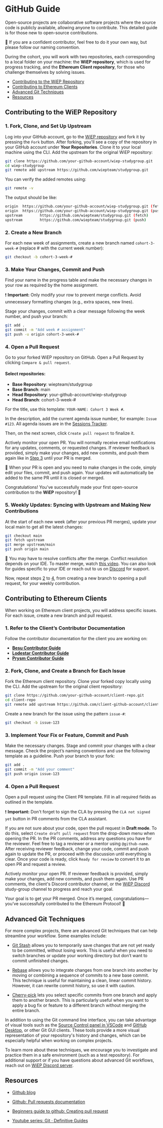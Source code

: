 # GitHub Guide

Open-source projects are collaborative software projects where the source code is publicly available, allowing anyone to contribute. This detailed guide is for those new to open-source contributions.

&#x1F4CC; If you are a confident contributor, feel free to do it your own way, but please follow our naming convention.

During the cohort, you will work with two repositories, each corresponding to a local folder on your machine: the **WiEP repository**, which is used for progress tracking, and the **Ethereum Client repository**, for those who challenge themselves by solving issues.

- [Contributing to the WiEP Repository](#contributing-to-the-wiep-repository)
- [Contributing to Ethereum Clients](#contributing-to-ethereum-clients)
- [Advanced Git Techniques](#advanced-git-techniques)
- [Resources](#resources)

## Contributing to the WiEP Repository

### 1. Fork, Clone, and Set Up Upstream

Log into your GitHub account, go to the [WiEP repository](https://github.com/wiepteam/studygroup.git) and fork it by pressing the `Fork` button. After forking, you'll see a copy of the repository in your GitHub account under **Your Repositories**. Clone it to your local machine using the CLI. Add the upstream for the original WiEP repository:

```bash
git clone https://github.com/your-github-account/wiep-studygroup.git
cd wiep-studygroup
git remote add upstream https://github.com/wiepteam/studygroup.git
```

You can verify the added remotes using:

```bash
git remote -v
```

The output should be like:

```bash
origin  https://github.com/your-github-account/wiep-studygroup.git (fetch)
origin  https://github.com/your-github-account/wiep-studygroup.git (push)
upstream        https://github.com/wiepteam/studygroup.git (fetch)
upstream        https://github.com/wiepteam/studygroup.git (push)
```

### 2. Create a New Branch

For each new week of assignments, create a new branch named `cohort-3-week-#` (replace # with the current week number):

```bash
git checkout -b cohort-3-week-#
```

### 3. Make Your Changes, Commit and Push

Find your name in the progress table and make the necessary changes in your row as required by the home assignment.

&#x2757; **Important:** Only modify your row to prevent merge conflicts. Avoid unnecessary formatting changes (e.g., extra spaces, new lines).

Stage your changes, commit with a clear message following the week number, and push your branch:

```bash
git add .
git commit -m "Add week # assignment"
git push -u origin cohort-3-week-#
```

### 4. Open a Pull Request

Go to your forked WiEP repository on GitHub. Open a Pull Request by clicking `Compare & pull request`.

#### Select repositories:

- **Base Repository**: wiepteam/studygroup  
- **Base Branch**: main  
- **Head Repository**: your-github-account/wiep-studygroup  
- **Head Branch**: cohort-3-week-# 

For the title, use this template: `YOUR-NAME: Cohort 3 Week #`.

In the description, add the current agenda issue number, for example: `Issue #123`. All agenda issues are in the [Sessions Tracker](./1-sessions-tracker.md).

Then, on the next screen, click `Create pull request` to finalize it.

Actively monitor your open PR. You will normally receive email notifications for any updates, comments, or requested changes. If reviewer feedback is provided, simply make your changes, add new commits, and push them again like in [Step 3](#3-make-your-changes-commit-and-push) until your PR is merged.

&#x1F4CC; When your PR is open and you need to make changes in the code, simply edit your files, commit, and push again. Your updates will automatically be added to the same PR until it is closed or merged.

Congratulations! You've successfully made your first open-source contribution to the **WiEP** repository! &#x1F389;

### 5. Weekly Updates: Syncing with Upstream and Making New Contributions

At the start of each new week (after your previous PR merges), update your local main to get all the latest changes:

```bash
git checkout main
git fetch upstream
git merge upstream/main
git push origin main
```

&#x1F4CC; You may have to resolve conflicts after the merge. Conflict resolution depends on your IDE. To master merge, watch [this video](https://www.youtube.com/watch?v=Sqsz1-o7nXk&t=373s). You can also look for guides specific to your IDE or reach out to us on [Discord](https://discord.gg/JvEVfKBY6W) for support.

Now, repeat steps [2](#2-create-a-new-branch) to [4](#4-open-a-pull-request), from creating a new branch to opening a pull request, for your weekly contribution.

## Contributing to Ethereum Clients

When working on Ethereum client projects, you will address specific issues. For each issue, create a new branch and pull request.

### 1. Refer to the Client’s Contributor Documentation

Follow the contributor documentation for the client you are working on:

- **[Besu Contributor Guide](https://lf-hyperledger.atlassian.net/wiki/spaces/BESU/pages/22154241/First+contribution)**
- **[Lodestar Contributor Guide](https://chainsafe.github.io/lodestar/contribution/getting-started)**
- **[Prysm Contributor Guide](https://github.com/prysmaticlabs/prysm/blob/develop/CONTRIBUTING.md)**

### 2. Fork, Clone, and Create a Branch for Each Issue

Fork the Ethereum client repository.
Clone your forked copy locally using the CLI.
Add the upstream for the original client repository:

```bash
git clone https://github.com/your-github-account/client-repo.git
cd client-repo
git remote add upstream https://github.com/client-github-account/client-repo.git
```

Create a new branch for the issue using the pattern `issue-#`:

```bash
git checkout -b issue-123
```

### 3. Implement Your Fix or Feature, Commit and Push

Make the necessary changes.
Stage and commit your changes with a clear message. Check the project’s naming conventions and use the following template as a guideline.
Push your branch to your fork:

```bash
git add .
git commit -m "Add your comment"
git push origin issue-123
```

### 4. Open a Pull Request

Open a pull request using the Client PR template. Fill in all required fields as outlined in the template.

&#x2757; **Important:** Don't forget to sign the CLA by pressing the `CLA not signed yet` button in PR comments from the CLA assistant.

If you are not sure about your code, open the pull request in **Draft mode**. To do this, select `Create draft pull request` from the drop-down menu when opening the PR. In the PR comments, address any questions you have for the reviewer. Feel free to tag a reviewer or a mentor using `@github-name`. After receiving reviewer feedback, change your code, commit and push again to update the PR, or proceed with the discussion until everything is clear. Once your code is ready, click `Ready for review` to convert it to an open PR and request a review.

Actively monitor your open PR. If reviewer feedback is provided, simply make your changes, add new commits, and push them again. Use PR comments, the client's Discord contributor channel, or the [WiEP Discord](https://discord.com/invite/JvEVfKBY6W) study-group channel to progress and reach your goal.

Your goal is to get your PR merged. Once it’s merged, congratulations—you’ve successfully contributed to the Ethereum Protocol! 🎉

## Advanced Git Techniques

For more complex projects, there are advanced Git techniques that can help streamline your workflow. Some examples include:

- [Git Stash](https://youtu.be/BSLzA8oCT7g?si=wNd5gT2fLb8EUSck) allows you to temporarily save changes that are not yet ready to be committed, without losing work. This is useful when you need to switch branches or update your working directory but don’t want to commit unfinished changes.

- [Rebase](https://www.youtube.com/watch?v=qZDF7EPiS0g) allows you to integrate changes from one branch into another by moving or combining a sequence of commits to a new base commit. This technique is useful for maintaining a clean, linear commit history. However, it can rewrite commit history, so use it with caution.

- [Cherry-pick](https://www.youtube.com/watch?v=i657Bg_HAWI) lets you select specific commits from one branch and apply them to another branch. This is particularly useful when you want to apply a bug fix or feature to a different branch without merging the entire branch.

In addition to using the Git command line interface, you can take advantage of visual tools such as the [Source Control panel in VSCode](https://code.visualstudio.com/docs/editor/versioncontrol) and [GitHub Desktop](https://desktop.github.com/), or other Git GUI clients. These tools provide a more visual representation of your repository's history and changes, which can be especially helpful when working on complex projects.

To learn more about these techniques, we encourage you to investigate and practice them in a safe environment (such as a test repository). For additional support or if you have questions about advanced Git workflows, reach out on [WiEP Discord server](https://discord.com/invite/JvEVfKBY6W).

## Resources

- [Github blog](https://github.blog/developer-skills/github/)

- [Github: Pull requests documentation](https://docs.github.com/en/pull-requests)

- [Beginners guide to github: Creating pull request](https://github.blog/developer-skills/github/beginners-guide-to-github-creating-a-pull-request/)

- [Youtube series: Git &#x00B7; Definitive Guides](https://youtube.com/playlist?list=PLfU9XN7w4tFzW200TaCP1W9RTE8jRSHU5&si=VZOYptfAQglrrEl6)
